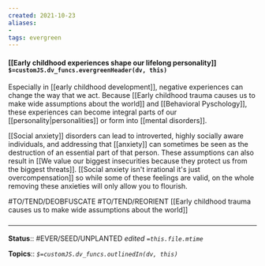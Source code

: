 ```yaml
---
created: 2021-10-23
aliases:
- 
tags: evergreen
---
```

#### [[Early childhood experiences shape our lifelong personality]] `$=customJS.dv_funcs.evergreenHeader(dv, this)`

Especially in [[early childhood development]], negative experiences can change the way that we act. Because [[Early childhood trauma causes us to make wide assumptions about the world]] and [[Behavioral Pyschology]], these experiences can become integral parts of our [[personality|personalities]] or form into [[mental disorders]].

[[Social anxiety]] disorders can lead to introverted, highly socially aware individuals, and addressing that [[anxiety]] can sometimes be seen as the destruction of an essential part of that person. These assumptions can also result in [[We value our biggest insecurities because they protect us from the biggest threats]]. [[Social anxiety isn't irrational it's just overcompensation]] so while some of these feelings are valid, on the whole removing these anxieties will only allow you to flourish.

#TO/TEND/DEOBFUSCATE
#TO/TEND/REORIENT [[Early childhood trauma causes us to make wide assumptions about the world]] 

### <hr class="footnote"/>

**Status**:: #EVER/SEED/UNPLANTED
*edited `=this.file.mtime`*

**Topics**::
*`$=customJS.dv_funcs.outlinedIn(dv, this)`*


